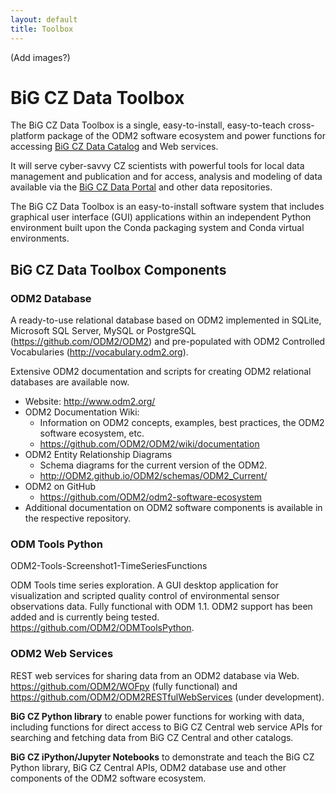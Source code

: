 ```yaml
---
layout: default
title: Toolbox
---
```


(Add images?)

# BiG CZ Data Toolbox

The BiG CZ Data Toolbox is a single, easy-to-install, easy-to-teach cross-platform package of the ODM2 software ecosystem and power functions for accessing [BiG CZ Data Catalog](http://bigcz.org/central/) and Web services.

It will serve cyber-savvy CZ scientists with powerful tools for local data management and publication and for access, analysis and modeling of data available via the [BiG CZ Data Portal](http://bigcz.org/portal/) and other data repositories.

The BiG CZ Data Toolbox is an easy-to-install software system that includes graphical user interface (GUI) applications within an independent Python environment built upon the Conda packaging system and Conda virtual environments.

## BiG CZ Data Toolbox Components

### ODM2 Database

A ready-to-use relational database based on ODM2 implemented in SQLite, Microsoft SQL Server, MySQL or PostgreSQL (<https://github.com/ODM2/ODM2>) and pre-populated with ODM2 Controlled Vocabularies (<http://vocabulary.odm2.org>).

Extensive ODM2 documentation and scripts for creating ODM2 relational databases are available now.

- Website: <http://www.odm2.org/>
- ODM2 Documentation Wiki:
  - Information on ODM2 concepts, examples, best practices, the ODM2 software ecosystem, etc.
  - <https://github.com/ODM2/ODM2/wiki/documentation>
- ODM2 Entity Relationship Diagrams
  - Schema diagrams for the current version of the ODM2.
  - <http://ODM2.github.io/ODM2/schemas/ODM2_Current/>
- ODM2 on GitHub
  - https://github.com/ODM2/odm2-software-ecosystem
- Additional documentation on ODM2 software components is available in the respective repository.

### ODM Tools Python

ODM2-Tools-Screenshot1-TimeSeriesFunctions

ODM Tools time series exploration.
A GUI desktop application for visualization and scripted quality control of environmental sensor observations data. Fully functional with ODM 1.1. ODM2 support has been added and is currently being tested.  <https://github.com/ODM2/ODMToolsPython>.

### ODM2 Web Services

REST web services for sharing data from an ODM2 database via Web. <https://github.com/ODM2/WOFpy> (fully functional) and <https://github.com/ODM2/ODM2RESTfulWebServices> (under development).

**BiG CZ Python library** to enable power functions for working with data, including functions for direct access to BiG CZ Central web service APIs for searching and fetching data from BiG CZ Central and other catalogs.

**BiG CZ iPython/Jupyter Notebooks** to demonstrate and teach the BiG CZ Python library, BiG CZ Central APIs, ODM2 database use and other components of the ODM2 software ecosystem.